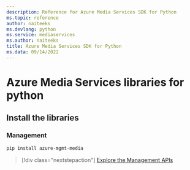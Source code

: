 ```yaml
---
description: Reference for Azure Media Services SDK for Python
ms.topic: reference
author: naiteeks
ms.devlang: python
ms.service: mediaservices
ms.author: naiteeks
title: Azure Media Services SDK for Python
ms.data: 09/14/2022
---
```

# Azure Media Services libraries for python

## Install the libraries


### Management

```bash
pip install azure-mgmt-media
```
> [!div class="nextstepaction"]
> [Explore the Management APIs](/python/api/overview/azure/mediaservices/management)